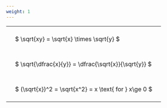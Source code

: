 ```yaml
---
weight: 1
---
```


<style type="text/css">
#T_83f65 th.col_heading {
  text-align: left;
  font-size: 1em;
}
#T_83f65 td {
  text-align: left;
  font-size: 1em;
  padding: 1.5em;
}
</style>
<table id="T_83f65">
  <thead>
  </thead>
  <tbody>
    <tr>
      <td id="T_83f65_row0_col0" class="data row0 col0" >$ \sqrt{xy} = \sqrt{x} \times \sqrt{y} $</td>
    </tr>
    <tr>
      <td id="T_83f65_row1_col0" class="data row1 col0" >$ \sqrt{\dfrac{x}{y}} = \dfrac{\sqrt{x}}{\sqrt{y}} $</td>
    </tr>
    <tr>
      <td id="T_83f65_row2_col0" class="data row2 col0" >$ (\sqrt{x})^2 = \sqrt{x^2} = x \text{ for } x\ge 0 $</td>
    </tr>
  </tbody>
</table>

